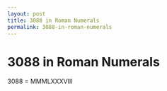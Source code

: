 ```yaml
---
layout: post
title: 3088 in Roman Numerals
permalink: 3088-in-roman-numerals
---
```


# 3088 in Roman Numerals

3088 = MMMLXXXVIII

